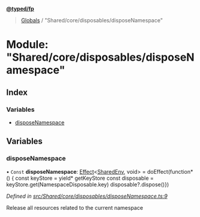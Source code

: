 **[@typed/fp](../README.md)**

> [Globals](../globals.md) / "Shared/core/disposables/disposeNamespace"

# Module: "Shared/core/disposables/disposeNamespace"

## Index

### Variables

* [disposeNamespace](_shared_core_disposables_disposenamespace_.md#disposenamespace)

## Variables

### disposeNamespace

• `Const` **disposeNamespace**: [Effect](_effect_effect_.effect.md)\<[SharedEnv](../interfaces/_shared_core_services_sharedenv_.sharedenv.md), void> = doEffect(function* () { const keyStore = yield* getKeyStore const disposable = keyStore.get(NamespaceDisposable.key) disposable?.dispose()})

*Defined in [src/Shared/core/disposables/disposeNamespace.ts:9](https://github.com/TylorS/typed-fp/blob/8639976/src/Shared/core/disposables/disposeNamespace.ts#L9)*

Release all resources related to the current namespace
